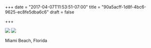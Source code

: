 +++
date = "2017-04-07T11:53:51-07:00"
title = "90a5acff-1d8f-4bc6-9625-ec8fe5dba6c6"
draft = false

+++

![](https://d17enza3bfujl8.cloudfront.net/DSCF6855.jpg)
![](https://d17enza3bfujl8.cloudfront.net/DSCF6852.jpg)

Miami Beach, Florida
